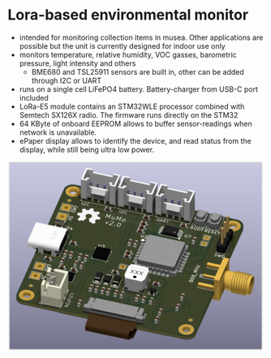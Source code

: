 # Lora-based environmental monitor
* intended for monitoring collection items in musea. Other applications are possible but the unit is currently designed for indoor use only
* monitors temperature, relative humidity, VOC gasses, barometric pressure, light intensity and others
	- BME680 and TSL25911 sensors are built in, other can be added through I2C or UART
* runs on a single cell LiFePO4 battery. Battery-charger from USB-C port included
* LoRa-E5 module contains an STM32WLE processor combined with Semtech SX126X radio. The firmware runs directly on the STM32
* 64 KByte of onboard EEPROM allows to buffer sensor-readings when network is unavailable.
* ePaper display allows to identify the device, and read status from the display, while still being ultra low power.


![PCB Render Top view](https://github.com/Strooom/MuMo-V2-Node-PCB/blob/main/PCB%203D%20view%20Top.PNG "PCB Render Top view")